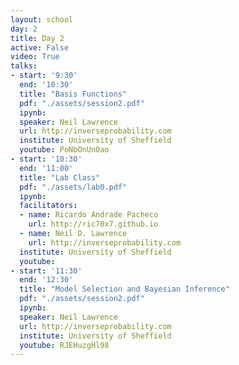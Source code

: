 ```yaml
---
layout: school
day: 2
title: Day 2
active: False
video: True
talks:
- start: '9:30'
  end: '10:30'
  title: "Basis Functions"
  pdf: "./assets/session2.pdf"
  ipynb: 
  speaker: Neil Lawrence
  url: http://inverseprobability.com
  institute: University of Sheffield
  youtube: PoNbOnUnOao
- start: '10:30'
  end: '11:00'
  title: "Lab Class"
  pdf: "./assets/lab0.pdf"
  ipynb: 
  facilitators:
  - name: Ricardo Andrade Pacheco
    url: http://ric70x7.github.io
  - name: Neil D. Lawrence
	url: http://inverseprobability.com
  institute: University of Sheffield
  youtube: 
- start: '11:30'
  end: '12:30'
  title: "Model Selection and Bayesian Inference"
  pdf: "./assets/session2.pdf"
  ipynb: 
  speaker: Neil Lawrence
  url: http://inverseprobability.com
  institute: University of Sheffield
  youtube: RJEHuzgHl98
---
```

